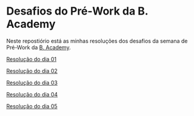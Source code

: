 # Desafios do Pré-Work da B. Academy

Neste repostiório está as minhas resoluções dos desafios da semana de Pré-Work
da [B. Academy](https://b-academy.brainn.co/).

[Resolução do dia 01](./day-one/)

[Resolução do dia 02](./day-two/)

[Resolução do dia 03](./day-three/)

[Resolução do dia 04](./day-four/)

[Resolução do dia 05](./day-five/)
